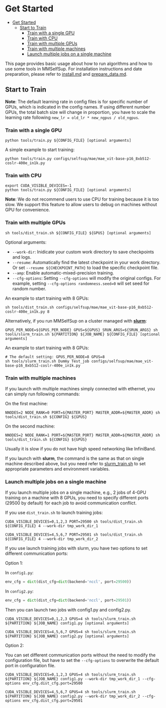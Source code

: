 # Get Started

- [Get Started](#get-started)
  - [Start to Train](#start-to-train)
    - [Train with a single GPU](#train-with-a-single-gpu)
    - [Train with CPU](#train-with-cpu)
    - [Train with multiple GPUs](#train-with-multiple-gpus)
    - [Train with multiple machines](#train-with-multiple-machines)
    - [Launch multiple jobs on a single machine](#launch-multiple-jobs-on-a-single-machine)

This page provides basic usage about how to run algorithms and how to use some tools in MMSelfSup. For installation instructions and date preparation, please refer to [install.md](install.md) and [prepare_data.md](prepare_data.md).

## Start to Train

**Note**: The default learning rate in config files is for specific number of GPUs, which is indicated in the config names. If using different number GPUs, the total batch size will change in proportion, you have to scale the learning rate following `new_lr = old_lr * new_ngpus / old_ngpus`.

### Train with a single GPU

```shell
python tools/train.py ${CONFIG_FILE} [optional arguments]
```

A simple example to start training:

```shell
python tools/train.py configs/selfsup/mae/mae_vit-base-p16_8xb512-coslr-400e_in1k.py
```

### Train with CPU

```shell
export CUDA_VISIBLE_DEVICES=-1
python tools/train.py ${CONFIG_FILE} [optional arguments]
```

**Note**: We do not recommend users to use CPU for training because it is too slow. We support this feature to allow users to debug on machines without GPU for convenience.

### Train with multiple GPUs

```shell
sh tools/dist_train.sh ${CONFIG_FILE} ${GPUS} [optional arguments]
```

Optional arguments:

- `--work-dir`: Inidicate your custom work directory to save checkpoints and logs.
- `--resume`: Automatically find the latest checkpoint in your work directory. Or set `--resume ${CHECKPOINT_PATH}` to load the specific checkpoint file.
- `--amp`: Enable automatic-mixed-precision training.
- `--cfg-options`: Setting `--cfg-options` will modify the original configs. For example, setting `--cfg-options randomness.seed=0` will set seed for random number.

An example to start training with 8 GPUs:

```shell
sh tools/dist_train.sh configs/selfsup/mae/mae_vit-base-p16_8xb512-coslr-400e_in1k.py 8
```

Alternatively, if you run MMSelfSup on a cluster managed with **[slurm](https://slurm.schedmd.com/)**:

```shell
GPUS_PER_NODE=${GPUS_PER_NODE} GPUS=${GPUS} SRUN_ARGS=${SRUN_ARGS} sh tools/slurm_train.sh ${PARTITION} ${JOB_NAME} ${CONFIG_FILE} [optional arguments]
```

An example to start training with 8 GPUs:

```shell
# The default setting: GPUS_PER_NODE=8 GPUS=8
sh tools/slurm_train.sh Dummy Test_job configs/selfsup/mae/mae_vit-base-p16_8xb512-coslr-400e_in1k.py
```

### Train with multiple machines

If you launch with multiple machines simply connected with ethernet, you can simply run following commands:

On the first machine:

```shell
NNODES=2 NODE_RANK=0 PORT=${MASTER_PORT} MASTER_ADDR=${MASTER_ADDR} sh tools/dist_train.sh ${CONFIG} ${GPUS}
```

On the second machine:

```shell
NNODES=2 NODE_RANK=1 PORT=${MASTER_PORT} MASTER_ADDR=${MASTER_ADDR} sh tools/dist_train.sh ${CONFIG} ${GPUS}
```

Usually it is slow if you do not have high speed networking like InfiniBand.

If you launch with **slurm**, the command is the same as that on single machine described above, but you need refer to [slurm_train.sh](https://github.com/open-mmlab/mmselfsup/blob/master/tools/slurm_train.sh) to set appropriate parameters and environment variables.

### Launch multiple jobs on a single machine

If you launch multiple jobs on a single machine, e.g., 2 jobs of 4-GPU training on a machine with 8 GPUs, you need to specify different ports (29500 by default) for each job to avoid communication conflict.

If you use `dist_train.sh` to launch training jobs:

```shell
CUDA_VISIBLE_DEVICES=0,1,2,3 PORT=29500 sh tools/dist_train.sh ${CONFIG_FILE} 4 --work-dir tmp_work_dir_1

CUDA_VISIBLE_DEVICES=4,5,6,7 PORT=29501 sh tools/dist_train.sh ${CONFIG_FILE} 4 --work-dir tmp_work_dir_2
```

If you use launch training jobs with slurm, you have two options to set different communication ports:

Option 1:

In `config1.py`:

```python
env_cfg = dict(dist_cfg=dict(backend='nccl', port=29500))
```

In `config2.py`:

```python
env_cfg = dict(dist_cfg=dict(backend='nccl', port=29501))
```

Then you can launch two jobs with config1.py and config2.py.

```shell
CUDA_VISIBLE_DEVICES=0,1,2,3 GPUS=4 sh tools/slurm_train.sh ${PARTITION} ${JOB_NAME} config1.py [optional arguments]

CUDA_VISIBLE_DEVICES=4,5,6,7 GPUS=4 sh tools/slurm_train.sh ${PARTITION} ${JOB_NAME} config2.py [optional arguments]
```

Option 2:

You can set different communication ports without the need to modify the configuration file, but have to set the `--cfg-options` to overwrite the default port in configuration file.

```shell
CUDA_VISIBLE_DEVICES=0,1,2,3 GPUS=4 sh tools/slurm_train.sh ${PARTITION} ${JOB_NAME} config1.py --work-dir tmp_work_dir_1 --cfg-options env_cfg.dist_cfg.port=29500

CUDA_VISIBLE_DEVICES=4,5,6,7 GPUS=4 sh tools/slurm_train.sh ${PARTITION} ${JOB_NAME} config2.py --work-dir tmp_work_dir_2 --cfg-options env_cfg.dist_cfg.port=29501
```

